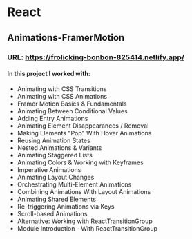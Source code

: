 # React

## Animations-FramerMotion

### URL: https://frolicking-bonbon-825414.netlify.app/

#### In this project I worked with: 

- Animating with CSS Transitions
- Animating with CSS Animations
- Framer Motion Basics & Fundamentals
- Animating Between Conditional Values
- Adding Entry Animations
- Animating Element Disappearances / Removal
- Making Elements "Pop" With Hover Animations
- Reusing Animation States
- Nested Animations & Variants
- Animating Staggered Lists
- Animating Colors & Working with Keyframes
- Imperative Animations
- Animating Layout Changes
- Orchestrating Multi-Element Animations
- Combining Animations With Layout Animations
- Animating Shared Elements
- Re-triggering Animations via Keys
- Scroll-based Animations
- Alternative: Working with ReactTransitionGroup
- Module Introduction - With ReactTransitionGroup
